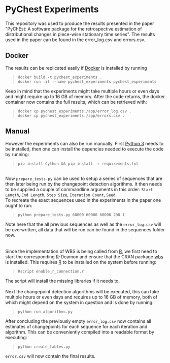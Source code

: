 # PyChest Experiments
This repository was used to produce the results presented in the paper "PyChEst: A software package for the retrospective estimation of distributional changes in  piece-wise stationary time series". The results used in the paper can be found in the error_log.csv and errors.csv.

## Docker
The results can be replicated easily if [Docker](https://www.docker.com/) is installed by running
> `docker build -t pychest_experiments .`  
> `docker run -it --name pychest_experiments pychest_experiments `

Keep in mind that the experiments might take multiple hours or even days and might require up to 16 GB of memory. After the code returns, the docker container now contains the full results, which can be retrieved with: 
> `docker cp pychest_experiments:/app/error_log.csv .`  
> `docker cp pychest_experiments:/app/errors.csv .`

## Manual
However the experiments can also be run manually. First [Python 3](https://www.python.org/downloads/) needs to be installed, then one can install the depencies needed to execute the code by running:  
> `pip install Cython && pip install -r requirements.txt`

\
Now `prepare_tests.py` can be used to setup a series of sequences that are then later being run by the changepoint detection algorithms. It then needs to be supplied a couple of commandline arguments in this order: `Start Length`, `End Length`, `Step Size`, `Iteration Count`, `Seed`.  
To recreate the exact sequences used in the experiments in the paper one ought to run:  
> `python prepare_tests.py 60000 60000 60000 200 1`

Note here that the all previous sequences as well as the `error_log.csv` will be overwritten, all data that will be run can be found in the sequences folder now.\
\
\
Since the implementation of WBS is being called from [R](https://www.r-project.org/), we first need to start the corresponding [R](https://www.r-project.org/)-Deamon and ensure that the CRAN package [wbs](https://CRAN.R-project.org/package=wbs) is installed. This requires [R](https://www.r-project.org/) to be installed on the system before running:  
> `Rscript enable_r_connection.r`

The script will install the missing libraries if it needs to.  
\
Next the changepoint detection algorithms will be executed, this can take multiple hours or even days and requires up to 16 GB of memory, both of which might depend on the system in question and is done by running:
> `python run_algorithms.py`

After concluding the previously empty `error_log.csv` now contains all estimates of changepoints for each sequence for each iteration and algorithm. This can be conveniently compiled into a readable format by executing:
> `python create_tables.py`

`error.csv` will now contain the final results.
